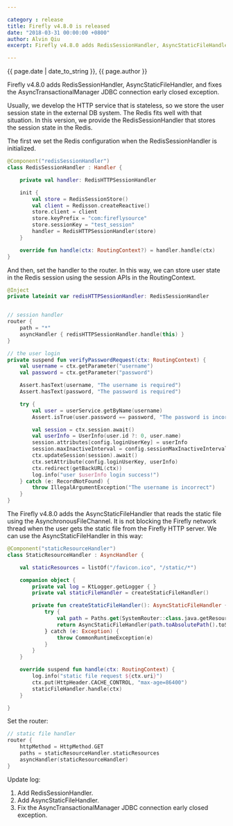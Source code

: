 ```yaml
---

category : release
title: Firefly v4.8.0 is released
date: "2018-03-31 00:00:00 +0800"
author: Alvin Qiu
excerpt: Firefly v4.8.0 adds RedisSessionHandler, AsyncStaticFileHandler, and fixes the AsyncTransactionalManager JDBC connection early closed exception.  Please click view all to see the details.  

---
```

<p class="text-muted"> {{ page.date | date_to_string }}, {{ page.author }}</p>

Firefly v4.8.0 adds RedisSessionHandler, AsyncStaticFileHandler, and fixes the AsyncTransactionalManager JDBC connection early closed exception.  

Usually, we develop the HTTP service that is stateless, so we store the user session state in the external DB system. The Redis fits well with that situation. In this version, we provide the RedisSessionHandler that stores the session state in the Redis.  

The first we set the Redis configuration when the RedisSessionHandler is initialized.
```kotlin
@Component("redisSessionHandler")
class RedisSessionHandler : Handler {

    private val handler: RedisHTTPSessionHandler

    init {
        val store = RedisSessionStore()
        val client = Redisson.createReactive()
        store.client = client
        store.keyPrefix = "com:fireflysource"
        store.sessionKey = "test_session"
        handler = RedisHTTPSessionHandler(store)
    }

    override fun handle(ctx: RoutingContext?) = handler.handle(ctx)
}
```

And then, set the handler to the router. In this way, we can store user state in the Redis session using the session APIs in the RoutingContext.
```kotlin
@Inject
private lateinit var redisHTTPSessionHandler: RedisSessionHandler


// session handler
router {
    path = "*"
    asyncHandler { redisHTTPSessionHandler.handle(this) }
}

// the user login
private suspend fun verifyPasswordRequest(ctx: RoutingContext) {
    val username = ctx.getParameter("username")
    val password = ctx.getParameter("password")

    Assert.hasText(username, "The username is required")
    Assert.hasText(password, "The password is required")

    try {
        val user = userService.getByName(username)
        Assert.isTrue(user.password == password, "The password is incorrect")

        val session = ctx.session.await()
        val userInfo = UserInfo(user.id ?: 0, user.name)
        session.attributes[config.loginUserKey] = userInfo
        session.maxInactiveInterval = config.sessionMaxInactiveInterval
        ctx.updateSession(session).await()
        ctx.setAttribute(config.loginUserKey, userInfo)
        ctx.redirect(getBackURL(ctx))
        log.info("user $userInfo login success!")
    } catch (e: RecordNotFound) {
        throw IllegalArgumentException("The username is incorrect")
    }
}
```

The Firefly v4.8.0 adds the AsyncStaticFileHandler that reads the static file using the AsynchronousFileChannel. It is not blocking the Firefly network thread when the user gets the static file from the Firefly HTTP server. We can use the AsyncStaticFileHandler in this way:
```kotlin
@Component("staticResourceHandler")
class StaticResourceHandler : AsyncHandler {

    val staticResources = listOf("/favicon.ico", "/static/*")

    companion object {
        private val log = KtLogger.getLogger { }
        private val staticFileHandler = createStaticFileHandler()

        private fun createStaticFileHandler(): AsyncStaticFileHandler {
            try {
                val path = Paths.get(SystemRouter::class.java.getResource("/").toURI())
                return AsyncStaticFileHandler(path.toAbsolutePath().toString(), 16 * 1024, true)
            } catch (e: Exception) {
                throw CommonRuntimeException(e)
            }
        }
    }

    override suspend fun handle(ctx: RoutingContext) {
        log.info("static file request ${ctx.uri}")
        ctx.put(HttpHeader.CACHE_CONTROL, "max-age=86400")
        staticFileHandler.handle(ctx)
    }

}
```

Set the router:
```kotlin
// static file handler
router {
    httpMethod = HttpMethod.GET
    paths = staticResourceHandler.staticResources
    asyncHandler(staticResourceHandler)
}
```

Update log:
1. Add RedisSessionHandler.
2. Add AsyncStaticFileHandler.
3. Fix the AsyncTransactionalManager JDBC connection early closed exception.

